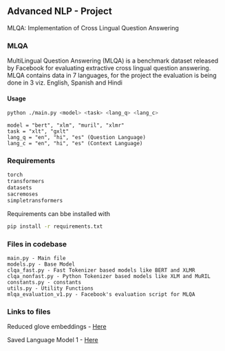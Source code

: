 ## Advanced NLP - Project
MLQA: Implementation of Cross Lingual Question Answering

### MLQA
MultiLingual Question Answering (MLQA) is a benchmark dataset released 
by Facebook for evaluating extractive cross lingual question answering.
 MLQA contains data in 7 languages, for the project the evaluation is 
being done in 3 viz. English, Spanish and Hindi

#### Usage
```bash
python ./main.py <model> <task> <lang_q> <lang_c>
```

```text
model = "bert", "xlm", "muril", "xlmr"
task = "xlt", "gxlt"
lang_q = "en", "hi", "es" (Question Language)
lang_c = "en", "hi", "es" (Context Language)
```

### Requirements
```bash
torch
transformers
datasets
sacremoses
simpletransformers
```
Requirements can bbe installed with
```bash
pip install -r requirements.txt
```

### Files in codebase
```text
main.py - Main file
models.py - Base Model
clqa_fast.py - Fast Tokenizer based models like BERT and XLMR
clqa_nonfast.py - Python Tokenizer based models like XLM and MuRIL
constants.py - constants
utils.py - Utility Functions
mlqa_evaluation_v1.py - Facebook's evaluation script for MLQA

```

### Links to files
Reduced glove embeddings - 
<a href="">Here</a>

Saved Language Model 1 - 
<a href="">Here</a>
